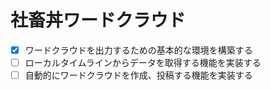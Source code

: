# 社畜丼ワードクラウド

- [x] ワードクラウドを出力するための基本的な環境を構築する
- [ ] ローカルタイムラインからデータを取得する機能を実装する
- [ ] 自動的にワードクラウドを作成、投稿する機能を実装する
